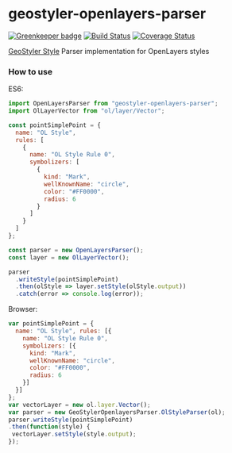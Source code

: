 # geostyler-openlayers-parser

[![Greenkeeper badge](https://badges.greenkeeper.io/geostyler/geostyler-openlayers-parser.svg)](https://greenkeeper.io/)
[![Build Status](https://travis-ci.org/geostyler/geostyler-openlayers-parser.svg?branch=master)](https://travis-ci.org/geostyler/geostyler-openlayers-parser)
[![Coverage Status](https://coveralls.io/repos/github/geostyler/geostyler-openlayers-parser/badge.svg?branch=master)](https://coveralls.io/github/geostyler/geostyler-openlayers-parser?branch=master)

[GeoStyler Style](https://github.com/geostyler/geostyler) Parser implementation for OpenLayers styles

### How to use

ES6:
```js
import OpenLayersParser from "geostyler-openlayers-parser";
import OlLayerVector from "ol/layer/Vector";

const pointSimplePoint = {
  name: "OL Style",
  rules: [
    {
      name: "OL Style Rule 0",
      symbolizers: [
        {
          kind: "Mark",
          wellKnownName: "circle",
          color: "#FF0000",
          radius: 6
        }
      ]
    }
  ]
};

const parser = new OpenLayersParser();
const layer = new OlLayerVector();

parser
  .writeStyle(pointSimplePoint)
  .then(olStyle => layer.setStyle(olStyle.output))
  .catch(error => console.log(error));
```

Browser:

```js
var pointSimplePoint = {
  name: "OL Style", rules: [{
    name: "OL Style Rule 0",
    symbolizers: [{
      kind: "Mark",
      wellKnownName: "circle",
      color: "#FF0000",
      radius: 6
    }]
  }]
};
var vectorLayer = new ol.layer.Vector();
var parser = new GeoStylerOpenlayersParser.OlStyleParser(ol);
parser.writeStyle(pointSimplePoint)
.then(function(style) {
 vectorLayer.setStyle(style.output);
});
```
